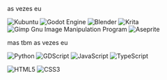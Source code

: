 as vezes eu

![Kubuntu](https://img.shields.io/badge/-KUbuntu-%230079C1?style=for-the-badge&logo=kubuntu&logoColor=white)
![Godot Engine](https://img.shields.io/badge/GODOT-%23478cbf.svg?style=for-the-badge&logo=godot-engine&logoColor=white)
![Blender](https://img.shields.io/badge/blender-%23ea7600.svg?style=for-the-badge&logo=blender&logoColor=white)
![Krita](https://img.shields.io/badge/Krita-203759?style=for-the-badge&logo=krita&logoColor=EEF37B)
![Gimp Gnu Image Manipulation Program](https://img.shields.io/badge/Gimp-657D8B?style=for-the-badge&logo=gimp&logoColor=FFFFFF)
![Aseprite](https://img.shields.io/badge/Libresprite-FFFFFF?style=for-the-badge&logo=Aseprite&logoColor=#7D929E)

mas tbm as vezes eu

![Python](https://img.shields.io/badge/python-3670A0?style=for-the-badge&logo=python&logoColor=ffdd54)
![GDScript](https://img.shields.io/badge/GDScript-%23478cbf.svg?style=for-the-badge&logo=godotengine&logoColor=white)
![JavaScript](https://img.shields.io/badge/javascript-%23F7DF1E.svg?style=for-the-badge&logo=javascript&logoColor=black)
![TypeScript](https://img.shields.io/badge/typescript-%23007ACC.svg?style=for-the-badge&logo=typescript&logoColor=white)

![HTML5](https://img.shields.io/badge/html5-%23E34F26.svg?style=for-the-badge&logo=html5&logoColor=white)
![CSS3](https://img.shields.io/badge/css3-%231572B6.svg?style=for-the-badge&logo=css3&logoColor=white)

